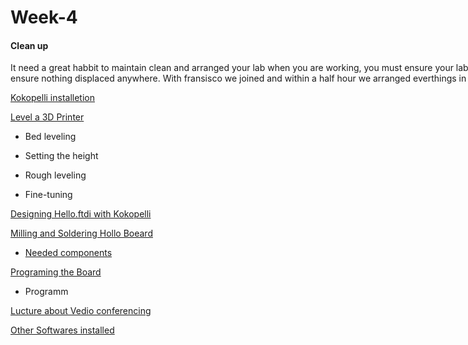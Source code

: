 <div style="width:1000px;">



# Week-4

#### Clean up

It need a great habbit to maintain clean and arranged your lab when you are working, you must ensure your lab make clean and well arranged , must ensure nothing displaced anywhere. With fransisco we joined and within a half hour we arranged everthings in properway. it was a fun..

[Kokopelli installetion](week4_1.html)


[Level a 3D Printer](week4_2.html)

* Bed leveling

* Setting the height

* Rough leveling

* Fine-tuning

[Designing Hello.ftdi with Kokopelli](week4_3.html)


[Milling and Soldering  Hollo Boeard]()

* [Needed components](week4_4.html)


[Programing the Board](week4_5.html)

* Programm



[Lucture about Vedio conferencing](week4_5.html)


[Other Softwares installed](week4_7.html) 


</div>
